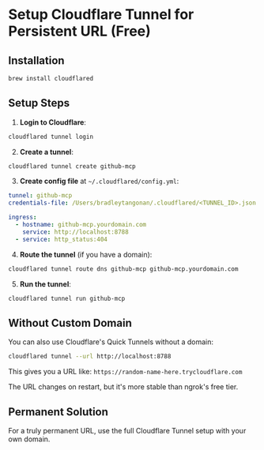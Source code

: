 # Setup Cloudflare Tunnel for Persistent URL (Free)

## Installation
```bash
brew install cloudflared
```

## Setup Steps

1. **Login to Cloudflare**:
```bash
cloudflared tunnel login
```

2. **Create a tunnel**:
```bash
cloudflared tunnel create github-mcp
```

3. **Create config file** at `~/.cloudflared/config.yml`:
```yaml
tunnel: github-mcp
credentials-file: /Users/bradleytangonan/.cloudflared/<TUNNEL_ID>.json

ingress:
  - hostname: github-mcp.yourdomain.com
    service: http://localhost:8788
  - service: http_status:404
```

4. **Route the tunnel** (if you have a domain):
```bash
cloudflared tunnel route dns github-mcp github-mcp.yourdomain.com
```

5. **Run the tunnel**:
```bash
cloudflared tunnel run github-mcp
```

## Without Custom Domain
You can also use Cloudflare's Quick Tunnels without a domain:
```bash
cloudflared tunnel --url http://localhost:8788
```

This gives you a URL like: `https://random-name-here.trycloudflare.com`

The URL changes on restart, but it's more stable than ngrok's free tier.

## Permanent Solution
For a truly permanent URL, use the full Cloudflare Tunnel setup with your own domain.